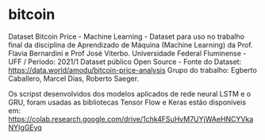 # bitcoin
Dataset Bitcoin Price - Machine Learning - 
Dataset para uso no trabalho final da disciplina de Aprendizado de Máquina (Machine Learning) da Prof. Flavia Bernardini e Prof José Viterbo.
Universidade Federal Fluminense - UFF / Período: 2021/1
Dataset público Open Source - Fonte do Dataset: https://data.world/amodu/bitcoin-price-analysis 
Grupo do trabalho: Egberto Caballero, Marcel Dias, Roberto Saeger.

Os scripst desenvolvidos dos modelos aplicados de rede neural LSTM e o GRU, foram usadas as bibliotecas Tensor Flow e Keras estão disponíveis em:  https://colab.research.google.com/drive/1chk4FSuHvM7UYjWAeHNCYVkaNYIgGEyq
